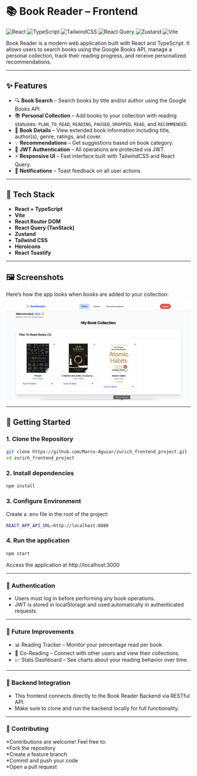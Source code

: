 # 📚 Book Reader – Frontend

![React](https://img.shields.io/badge/React-20232a?style=for-the-badge&logo=react&logoColor=61dafb)
![TypeScript](https://img.shields.io/badge/TypeScript-3178c6?style=for-the-badge&logo=typescript&logoColor=white)
![TailwindCSS](https://img.shields.io/badge/TailwindCSS-06B6D4?style=for-the-badge&logo=tailwindcss)
![React Query](https://img.shields.io/badge/React_Query-ff4154?style=for-the-badge&logo=react-query&logoColor=white)
![Zustand](https://img.shields.io/badge/Zustand-000000?style=for-the-badge&logo=zustand&logoColor=white)
![Vite](https://img.shields.io/badge/Vite-646cff?style=for-the-badge&logo=vite&logoColor=white)

Book Reader is a modern web application built with React and TypeScript. It allows users to search books using the Google Books API, manage a personal collection, track their reading progress, and receive personalized recommendations.

---

## ✨ Features

- 🔍 **Book Search** – Search books by title and/or author using the Google Books API.
- 📚 **Personal Collection** – Add books to your collection with reading statuses: `PLAN_TO_READ`, `READING`, `PAUSED`, `DROPPED`, `READ`, and `RECOMMENDED`.
- 📖 **Book Details** – View extended book information including title, author(s), genre, ratings, and cover.
- 💡 **Recommendations** – Get suggestions based on book category.
- 🔐 **JWT Authentication** – All operations are protected via JWT.
- ⚡ **Responsive UI** – Fast interface built with TailwindCSS and React Query.
- 🔔 **Notifications** – Toast feedback on all user actions.

---

## 🧰 Tech Stack

- **React + TypeScript**
- **Vite**
- **React Router DOM**
- **React Query (TanStack)**
- **Zustand**
- **Tailwind CSS**
- **Heroicons**
- **React Toastify**

---

## 🖼️ Screenshots

Here’s how the app looks when books are added to your collection:

![Book Collection](./public/imagesServer/bookCollection.png)

---

## 🚀 Getting Started

### 1. Clone the Repository

```bash
git clone https://github.com/Marco-Aguiar/zurich_frontend_project.git
cd zurich_frontend_project
```

### 2. Install dependencies
```bash
npm install
```

### 3. Configure Environment
Create a .env file in the root of the project:

```bash
REACT_APP_API_URL=http://localhost:8080
```


### 4. Run the application

```bash
npm start
```
Access the application at http://localhost:3000

---

### 🔐 Authentication
* Users must log in before performing any book operations.
* JWT is stored in localStorage and used automatically in authenticated requests.


---

### 🌱 Future Improvements

* 📊 Reading Tracker – Monitor your percentage read per book.
* 👥 Co-Reading – Connect with other users and view their collections.
* 📈 Stats Dashboard – See charts about your reading behavior over time.

---

### 🧪 Backend Integration

* This frontend connects directly to the Book Reader Backend via RESTful API.
* Make sure to clone and run the backend locally for full functionality.

---

### 🤝 Contributing

*Contributions are welcome! Feel free to:<br>
*Fork the repository<br>
*Create a feature branch<br>
*Commit and push your code<br>
*Open a pull request
